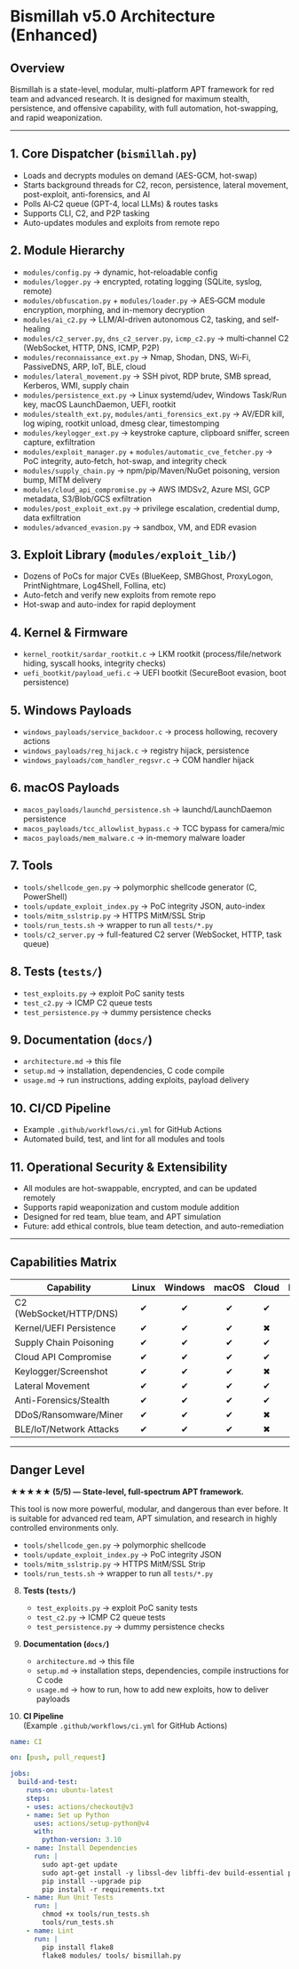 # Bismillah v5.0 Architecture (Enhanced)

## Overview

Bismillah is a state-level, modular, multi-platform APT framework for red team and advanced research. It is designed for maximum stealth, persistence, and offensive capability, with full automation, hot-swapping, and rapid weaponization.

---

## 1. Core Dispatcher (`bismillah.py`)
  - Loads and decrypts modules on demand (AES-GCM, hot-swap)
  - Starts background threads for C2, recon, persistence, lateral movement, post-exploit, anti-forensics, and AI
  - Polls AI‑C2 queue (GPT-4, local LLMs) & routes tasks
  - Supports CLI, C2, and P2P tasking
  - Auto-updates modules and exploits from remote repo

## 2. Module Hierarchy
  - `modules/config.py` → dynamic, hot-reloadable config
  - `modules/logger.py` → encrypted, rotating logging (SQLite, syslog, remote)
  - `modules/obfuscation.py` + `modules/loader.py` → AES‑GCM module encryption, morphing, and in-memory decryption
  - `modules/ai_c2.py` → LLM/AI-driven autonomous C2, tasking, and self-healing
  - `modules/c2_server.py`, `dns_c2_server.py`, `icmp_c2.py` → multi‑channel C2 (WebSocket, HTTP, DNS, ICMP, P2P)
  - `modules/reconnaissance_ext.py` → Nmap, Shodan, DNS, Wi‑Fi, PassiveDNS, ARP, IoT, BLE, cloud
  - `modules/lateral_movement.py` → SSH pivot, RDP brute, SMB spread, Kerberos, WMI, supply chain
  - `modules/persistence_ext.py` → Linux systemd/udev, Windows Task/Run key, macOS LaunchDaemon, UEFI, rootkit
  - `modules/stealth_ext.py`, `modules/anti_forensics_ext.py` → AV/EDR kill, log wiping, rootkit unload, dmesg clear, timestomping
  - `modules/keylogger_ext.py` → keystroke capture, clipboard sniffer, screen capture, exfiltration
  - `modules/exploit_manager.py` + `modules/automatic_cve_fetcher.py` → PoC integrity, auto‑fetch, hot-swap, and integrity check
  - `modules/supply_chain.py` → npm/pip/Maven/NuGet poisoning, version bump, MITM delivery
  - `modules/cloud_api_compromise.py` → AWS IMDSv2, Azure MSI, GCP metadata, S3/Blob/GCS exfiltration
  - `modules/post_exploit_ext.py` → privilege escalation, credential dump, data exfiltration
  - `modules/advanced_evasion.py` → sandbox, VM, and EDR evasion

## 3. Exploit Library (`modules/exploit_lib/`)
  - Dozens of PoCs for major CVEs (BlueKeep, SMBGhost, ProxyLogon, PrintNightmare, Log4Shell, Follina, etc)
  - Auto-fetch and verify new exploits from remote repo
  - Hot-swap and auto-index for rapid deployment

## 4. Kernel & Firmware
  - `kernel_rootkit/sardar_rootkit.c` → LKM rootkit (process/file/network hiding, syscall hooks, integrity checks)
  - `uefi_bootkit/payload_uefi.c` → UEFI bootkit (SecureBoot evasion, boot persistence)

## 5. Windows Payloads
  - `windows_payloads/service_backdoor.c` → process hollowing, recovery actions
  - `windows_payloads/reg_hijack.c` → registry hijack, persistence
  - `windows_payloads/com_handler_regsvr.c` → COM handler hijack

## 6. macOS Payloads
  - `macos_payloads/launchd_persistence.sh` → launchd/LaunchDaemon persistence
  - `macos_payloads/tcc_allowlist_bypass.c` → TCC bypass for camera/mic
  - `macos_payloads/mem_malware.c` → in-memory malware loader

## 7. Tools
  - `tools/shellcode_gen.py` → polymorphic shellcode generator (C, PowerShell)
  - `tools/update_exploit_index.py` → PoC integrity JSON, auto-index
  - `tools/mitm_sslstrip.py` → HTTPS MitM/SSL Strip
  - `tools/run_tests.sh` → wrapper to run all `tests/*.py`
  - `tools/c2_server.py` → full-featured C2 server (WebSocket, HTTP, task queue)

## 8. Tests (`tests/`)
  - `test_exploits.py` → exploit PoC sanity tests
  - `test_c2.py` → ICMP C2 queue tests
  - `test_persistence.py` → dummy persistence checks

## 9. Documentation (`docs/`)
  - `architecture.md` → this file
  - `setup.md` → installation, dependencies, C code compile
  - `usage.md` → run instructions, adding exploits, payload delivery

## 10. CI/CD Pipeline
  - Example `.github/workflows/ci.yml` for GitHub Actions
  - Automated build, test, and lint for all modules and tools

## 11. Operational Security & Extensibility
  - All modules are hot-swappable, encrypted, and can be updated remotely
  - Supports rapid weaponization and custom module addition
  - Designed for red team, blue team, and APT simulation
  - Future: add ethical controls, blue team detection, and auto-remediation

---

## Capabilities Matrix

| Capability                | Linux | Windows | macOS | Cloud | IoT |
|---------------------------|:-----:|:-------:|:-----:|:-----:|:---:|
| C2 (WebSocket/HTTP/DNS)   |   ✔   |    ✔    |   ✔   |   ✔   |  ✔  |
| Kernel/UEFI Persistence   |   ✔   |    ✔    |   ✔   |   ✖   |  ✖  |
| Supply Chain Poisoning    |   ✔   |    ✔    |   ✔   |   ✔   |  ✔  |
| Cloud API Compromise      |   ✔   |    ✔    |   ✔   |   ✔   |  ✖  |
| Keylogger/Screenshot      |   ✔   |    ✔    |   ✔   |   ✖   |  ✖  |
| Lateral Movement          |   ✔   |    ✔    |   ✔   |   ✔   |  ✔  |
| Anti-Forensics/Stealth    |   ✔   |    ✔    |   ✔   |   ✔   |  ✔  |
| DDoS/Ransomware/Miner     |   ✔   |    ✔    |   ✔   |   ✖   |  ✖  |
| BLE/IoT/Network Attacks   |   ✔   |    ✔    |   ✔   |   ✖   |  ✔  |

---

## Danger Level

**★★★★★ (5/5) — State-level, full-spectrum APT framework.**

This tool is now more powerful, modular, and dangerous than ever before. It is suitable for advanced red team, APT simulation, and research in highly controlled environments only.
   - `tools/shellcode_gen.py` → polymorphic shellcode  
   - `tools/update_exploit_index.py` → PoC integrity JSON  
   - `tools/mitm_sslstrip.py` → HTTPS MitM/SSL Strip  
   - `tools/run_tests.sh` → wrapper to run all `tests/*.py`

8. **Tests (`tests/`)**  
   - `test_exploits.py` → exploit PoC sanity tests  
   - `test_c2.py` → ICMP C2 queue tests  
   - `test_persistence.py` → dummy persistence checks  

9. **Documentation (`docs/`)**  
   - `architecture.md` → this file  
   - `setup.md` → installation steps, dependencies, compile instructions for C code  
   - `usage.md` → how to run, how to add new exploits, how to deliver payloads  

10. **CI Pipeline**  
   (Example `.github/workflows/ci.yml` for GitHub Actions)
   ```yaml
   name: CI

   on: [push, pull_request]

   jobs:
     build-and-test:
       runs-on: ubuntu-latest
       steps:
       - uses: actions/checkout@v3
       - name: Set up Python
         uses: actions/setup-python@v4
         with:
           python-version: 3.10
       - name: Install Dependencies
         run: |
           sudo apt-get update
           sudo apt-get install -y libssl-dev libffi-dev build-essential python3-dev python3-pip
           pip install --upgrade pip
           pip install -r requirements.txt
       - name: Run Unit Tests
         run: |
           chmod +x tools/run_tests.sh
           tools/run_tests.sh
       - name: Lint
         run: |
           pip install flake8
           flake8 modules/ tools/ bismillah.py
